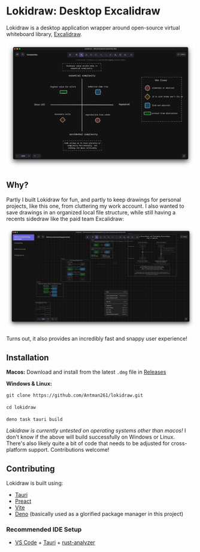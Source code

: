 # Lokidraw: Desktop Excalidraw

Lokidraw is a desktop application wrapper around open-source virtual whiteboard library, [Excalidraw](https://github.com/excalidraw/excalidraw).

![Lokidraw Screenshot](./docs/Lokidraw_Screenshot.png)

## Why?

Partly I built Lokidraw for fun, and partly to keep drawings for personal projects, like this one, from cluttering my work account. I also wanted to save drawings in an organized local file structure, while still having a recents sidedraw like the paid team Excalidraw:

![Lokidraw Screenshot](./docs/Lokidraw_Screenshot_2.png)

Turns out, it also provides an incredibly fast and snappy user experience!

## Installation

**Macos:** Download and install from the latest `.dmg` file in [Releases](https://github.com/Antman261/lokidraw/releases)


**Windows & Linux:** 

```
git clone https://github.com/Antman261/lokidraw.git

cd lokidraw

deno task tauri build
```

*Lokidraw is currently untested on operating systems other than macos!* I don't know if the above will build successfully on Windows or Linux. There's also likely quite a bit of code that needs to be adjusted for cross-platform support. Contributions welcome!

## Contributing

Lokidraw is built using:

* [Tauri](https://v2.tauri.app)
* [Preact](https://preactjs.com)
* [Vite](https://vite.dev)
* [Deno](https://deno.com) (basically used as a glorified package manager in this project)

### Recommended IDE Setup

- [VS Code](https://code.visualstudio.com/) + [Tauri](https://marketplace.visualstudio.com/items?itemName=tauri-apps.tauri-vscode) + [rust-analyzer](https://marketplace.visualstudio.com/items?itemName=rust-lang.rust-analyzer)
